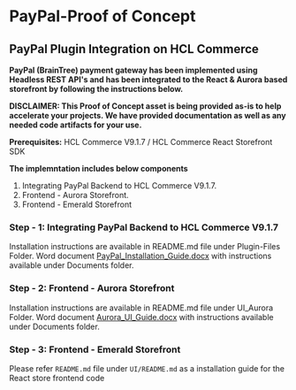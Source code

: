 # PayPal-Proof of Concept

## PayPal Plugin Integration on HCL Commerce

**PayPal (BrainTree) payment gateway has been implemented using Headless REST API's and has been integrated to the React & Aurora based storefront by following the instructions below.**

**DISCLAIMER:  This Proof of Concept asset is being provided as-is to help accelerate your projects. We have provided documentation as well as any needed code artifacts for your use.**

**Prerequisites:** HCL Commerce V9.1.7 / HCL Commerce React Storefront SDK

**The implemntation includes below components**
 1.	Integrating PayPal Backend to HCL Commerce V9.1.7.    
 2. Frontend - Aurora Storefront.
 3. Frontend - Emerald Storefront
 
 ### Step - 1: Integrating PayPal Backend to HCL Commerce V9.1.7
 
 Installation instructions are available in README.md file under Plugin-Files Folder. Word document [PayPal_Installation_Guide.docx](https://github.com/HCL-Commerce-Assets-Repository/HCLCommerce-Paypal-POC/tree/master/Documents) with instructions available under Documents folder.
 
 ### Step - 2: Frontend - Aurora Storefront
 
 Installation instructions are available in README.md file under UI_Aurora Folder. Word document [Aurora_UI_Guide.docx](https://github.com/HCL-Commerce-Assets-Repository/HCLCommerce-Paypal-POC/tree/master/Documents) with instructions available under Documents folder.
 
 ### Step - 3: Frontend - Emerald Storefront
Please refer `README.md` file under `UI/README.md`  as a installation guide for the React store frontend code
